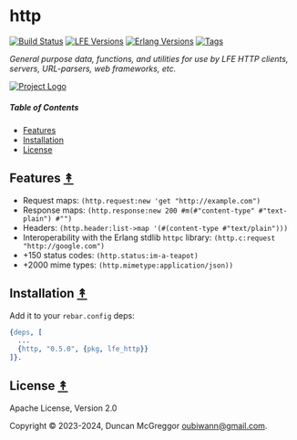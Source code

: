 # http

[![Build Status][gh-actions-badge]][gh-actions]
[![LFE Versions][lfe-badge]][lfe]
[![Erlang Versions][erlang-badge]][versions]
[![Tags][github-tags-badge]][github-tags]

*General purpose data, functions, and utilities for use by LFE HTTP clients, servers, URL-parsers, web frameworks, etc.*

[![Project Logo][logo]][logo-large]

##### Table of Contents

* [Features](#features-)
* [Installation](#installation-)
* [License](#license-)

## Features [&#x219F;](#table-of-contents)

* Request maps: `(http.request:new 'get "http://example.com")`
* Response maps: `(http.response:new 200 #m(#"content-type" #"text-plain") #"")`
* Headers: `(http.header:list->map '(#(content-type #"text/plain")))`
* Interoperability with the Erlang stdlib `httpc` library: `(http.c:request "http://google.com")`
* +150 status codes: `(http.status:im-a-teapot)`
* +2000 mime types: `(http.mimetype:application/json))`

## Installation [&#x219F;](#table-of-contents)

Add it to your ``rebar.config`` deps:

```erlang
{deps, [
  ...
  {http, "0.5.0", {pkg, lfe_http}}
]}.
```

## License [&#x219F;](#table-of-contents)

Apache License, Version 2.0

Copyright © 2023-2024, Duncan McGreggor <oubiwann@gmail.com>.

[//]: ---Named-Links---

[logo]: https://avatars1.githubusercontent.com/u/3434967?s=250
[logo-large]: https://avatars1.githubusercontent.com/u/3434967
[gh-actions-badge]: https://github.com/lfex/http/workflows/ci%2Fcd/badge.svg
[gh-actions]: https://github.com/lfex/http/actions
[lfe]: https://github.com/lfe/lfe
[lfe-badge]: https://img.shields.io/badge/lfe-2.1-blue.svg
[erlang-badge]: https://img.shields.io/badge/erlang-21%20to%2026-blue.svg
[versions]: https://github.com/lfex/http/blob/master/.github/workflows/cicd.yml
[github-tags]: https://github.com/lfex/http/tags
[github-tags-badge]: https://img.shields.io/github/tag/lfex/http.svg
